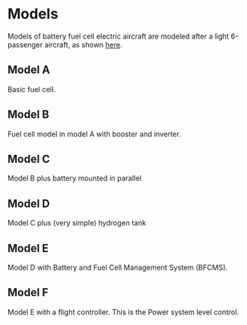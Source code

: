 # Models
Models of battery fuel cell electric aircraft are modeled after a light 6-passenger aircraft, as shown [here](https://cse.sc.edu/~adowney2/publications/Posters/Adebajo2024BatteryDegradationPrediction.pdf). 

## Model A
Basic fuel cell.

## Model B
Fuel cell model in model A with booster and inverter.

## Model C
Model B plus battery mounted in parallel

## Model D
Model C plus (very simple) hydrogen tank

## Model E
Model D with Battery and Fuel Cell Management System (BFCMS). 

## Model F
Model E with a flight controller.  This is the Power system level control.
